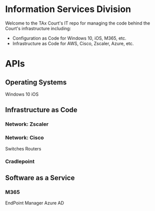 # Information Services Division

Welcome to the TAx Court's IT repo for managing the code behind the Court's infrastructure including:
- Configuration as Code for Windows 10, iOS, M365, etc.
- Infrastructure as Code for AWS, Cisco, Zscaler, Azure, etc.


# APIs
## Operating Systems
Windows 10
iOS

## Infrastructure as Code

### Network: Zscaler

### Network: Cisco
Switches
Routers

### Cradlepoint

## Software as a Service

### M365
EndPoint Manager
Azure AD


